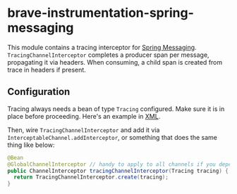 # brave-instrumentation-spring-messaging
This module contains a tracing interceptor for [Spring Messaging](https://docs.spring.io/spring-boot/docs/current/reference/html/boot-features-messaging.html).
`TracingChannelInterceptor` completes a producer span per message, propagating it via headers. When
consuming, a child span is created from trace in headers if present.

## Configuration

Tracing always needs a bean of type `Tracing` configured. Make sure
it is in place before proceeding. Here's an example in [XML](../../spring-beans/README.md).

Then, wire `TracingChannelInterceptor` and add it via `InterceptableChannel.addInterceptor`, or
something that does the same thing like below:

```java
@Bean
@GlobalChannelInterceptor // handy to apply to all channels if you depend on spring-integration-core
public ChannelInterceptor tracingChannelInterceptor(Tracing tracing) {
  return TracingChannelInterceptor.create(tracing);
}
```